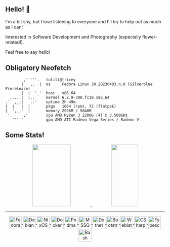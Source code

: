 ## Hello! 👋

I'm a bit shy, but I love listening to everyone and I'll try to help out as much as I can!

Interested in Software Development and Photography (especially flower-related!). 

Feel free to say hello!

## Obligatory Neofetch

```
        ,'''''.   tulili@tricey
       |   ,.  |  os     Fedora Linux 38.20230403.n.0 (Silverblue Prerelease)
       |  |  '_'  host   x86_64
  ,....|  |..     kernel 6.2.9-300.fc38.x86_64
.'  ,_;|   ..'    uptime 2h 49m
|  |   |  |       pkgs   1664 (rpm), 72 (flatpak)
|  ',_,'  |       memory 2936M / 5840M
 '.     ,'        cpu AMD Ryzen 3 2200G (4) @ 3.500GHz
   '''''          gpu AMD ATI Radeon Vega Series / Radeon V
```

## Some Stats!

<div align="center">
  <a href="https://github.com/tulilirockz">
  <img width="49%" height="195px" src="https://github-readme-stats-sigma-five.vercel.app/api?username=tulilirockz&show_icons=true&include_all_commits=true&count_private=false&theme=vue"/>
  <img width="41%" height="195px" src="https://github-readme-stats-sigma-five.vercel.app/api/top-langs/?username=tulilirockz&layout=compact&langs_count=5&theme=vue"/>
</div>
<hr>
<div align="center">
  <img align="center" alt= "Fedora" height="40" width="40" src="https://cdn.jsdelivr.net/gh/devicons/devicon/icons/fedora/fedora-original.svg" />
  <img align="center" alt= "Debian" height="40" width="40" src="https://cdn.jsdelivr.net/gh/devicons/devicon/icons/debian/debian-original.svg" />
  <img align="center" alt= "NixOS" height="40" width="40" src="https://cdn.jsdelivr.net/gh/devicons/devicon/icons/nixos/nixos-original.svg" />
  <img align="center" alt= "Docker" height="40" width="40" src="https://cdn.jsdelivr.net/gh/devicons/devicon/icons/docker/docker-original.svg" />
  <img align="center" alt= "Podman" height="40" width="40" src="https://cdn.jsdelivr.net/gh/devicons/devicon/icons/podman/podman-original.svg" />
  <img align="center" alt= "MSSQL" height="40" width="40" src="https://cdn.jsdelivr.net/gh/devicons/devicon/icons/microsoftsqlserver/microsoftsqlserver-plain.svg" />
  <img align="center" alt= "Dotnet Core" height="40" width="40" src="https://cdn.jsdelivr.net/gh/devicons/devicon/icons/dotnetcore/dotnetcore-original.svg" />
  <img align="center" alt= "Bootstrap" height="40" width="40" src="https://cdn.jsdelivr.net/gh/devicons/devicon/icons/bootstrap/bootstrap-original.svg" />
  <img align="center" alt= "Weblate" height="40" width="40" src="https://cdn.jsdelivr.net/gh/devicons/devicon/icons/weblate/weblate-original.svg" />
  <img align="center" alt= "CSharp" height="40" width="40" src="https://cdn.jsdelivr.net/gh/devicons/devicon/icons/csharp/csharp-original.svg" />
  <img align="center" alt= "Typescript" height="40" width="40" src="https://cdn.jsdelivr.net/gh/devicons/devicon/icons/typescript/typescript-original.svg" />
  <img align="center" alt= "Bash" height="40" width="40" src="https://cdn.jsdelivr.net/gh/devicons/devicon/icons/bash/bash-original.svg" />
</div>
                                                             
                                                             

